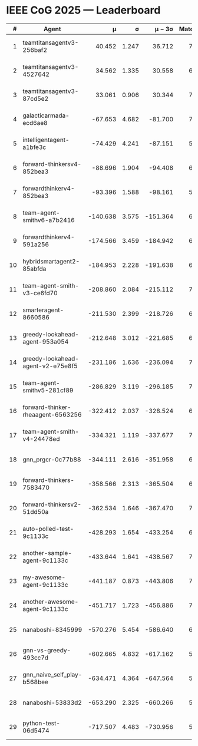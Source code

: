 # IEEE CoG 2025 — Leaderboard

| # | Agent | μ | σ | μ − 3σ | Matches | Updated |
|---:|---|---:|---:|---:|---:|---|
| 1 | teamtitansagentv3-256baf2 | 40.452 | 1.247 | 36.712 | 7342 | 2025-08-19 19:36 |
| 2 | teamtitansagentv3-4527642 | 34.562 | 1.335 | 30.558 | 6854 | 2025-08-19 19:36 |
| 3 | teamtitansagentv3-87cd5e2 | 33.061 | 0.906 | 30.344 | 7508 | 2025-08-19 19:36 |
| 4 | galacticarmada-ecd6ae8 | -67.653 | 4.682 | -81.700 | 7180 | 2025-08-19 19:36 |
| 5 | intelligentagent-a1bfe3c | -74.429 | 4.241 | -87.151 | 5928 | 2025-08-19 19:36 |
| 6 | forward-thinkersv4-852bea3 | -88.696 | 1.904 | -94.408 | 6238 | 2025-08-19 19:36 |
| 7 | forwardthinkerv4-852bea3 | -93.396 | 1.588 | -98.161 | 5820 | 2025-08-19 19:36 |
| 8 | team-agent-smithv6-a7b2416 | -140.638 | 3.575 | -151.364 | 6880 | 2025-08-19 19:36 |
| 9 | forwardthinkerv4-591a256 | -174.566 | 3.459 | -184.942 | 6508 | 2025-08-19 19:36 |
| 10 | hybridsmartagent2-85abfda | -184.953 | 2.228 | -191.638 | 6678 | 2025-08-19 19:36 |
| 11 | team-agent-smith-v3-ce6fd70 | -208.860 | 2.084 | -215.112 | 7822 | 2025-08-19 19:36 |
| 12 | smarteragent-8660586 | -211.530 | 2.399 | -218.726 | 6160 | 2025-08-19 19:36 |
| 13 | greedy-lookahead-agent-953a054 | -212.648 | 3.012 | -221.685 | 6956 | 2025-08-19 19:36 |
| 14 | greedy-lookahead-agent-v2-e75e8f5 | -231.186 | 1.636 | -236.094 | 7136 | 2025-08-19 19:36 |
| 15 | team-agent-smithv5-281cf89 | -286.829 | 3.119 | -296.185 | 7460 | 2025-08-19 19:36 |
| 16 | forward-thinker-rheaagent-6563256 | -322.412 | 2.037 | -328.524 | 6720 | 2025-08-19 19:36 |
| 17 | team-agent-smith-v4-24478ed | -334.321 | 1.119 | -337.677 | 7482 | 2025-08-19 19:36 |
| 18 | gnn_prgcr-0c77b88 | -344.111 | 2.616 | -351.958 | 6670 | 2025-08-19 19:36 |
| 19 | forward-thinkers-7583470 | -358.566 | 2.313 | -365.504 | 6560 | 2025-08-19 19:36 |
| 20 | forward-thinkersv2-51dd50a | -362.534 | 1.646 | -367.470 | 7360 | 2025-08-19 19:36 |
| 21 | auto-polled-test-9c1133c | -428.293 | 1.654 | -433.254 | 6860 | 2025-08-19 19:36 |
| 22 | another-sample-agent-9c1133c | -433.644 | 1.641 | -438.567 | 7120 | 2025-08-19 19:36 |
| 23 | my-awesome-agent-9c1133c | -441.187 | 0.873 | -443.806 | 7600 | 2025-08-19 19:36 |
| 24 | another-awesome-agent-9c1133c | -451.717 | 1.723 | -456.886 | 7720 | 2025-08-19 19:36 |
| 25 | nanaboshi-8345999 | -570.276 | 5.454 | -586.640 | 6280 | 2025-08-19 19:36 |
| 26 | gnn-vs-greedy-493cc7d | -602.665 | 4.832 | -617.162 | 5780 | 2025-08-19 19:36 |
| 27 | gnn_naive_self_play-b568bee | -634.471 | 4.364 | -647.564 | 5980 | 2025-08-19 19:36 |
| 28 | nanaboshi-53833d2 | -653.290 | 2.325 | -660.266 | 5420 | 2025-08-19 19:36 |
| 29 | python-test-06d5474 | -717.507 | 4.483 | -730.956 | 5730 | 2025-08-19 19:36 |
